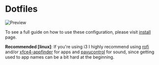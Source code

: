 # Dotfiles

![Preview](https://github.com/user-attachments/assets/57999fb2-0a37-4739-b792-ed03293e16f4)

To see a full guide on how to use these configuration, please visit [install](./docs/INSTALL.md) page.

**Recommended [linux]**: If you're using i3 I highly recommend using [rofi](https://github.com/davatorium/rofi) and/or [xfce4-appfinder](https://gitlab.xfce.org/xfce/xfce4-appfinder) for apps and [pavucontrol](https://freedesktop.org/software/pulseaudio/pavucontrol/) for sound, since getting used to app names can be a bit hard at the beginning.  
